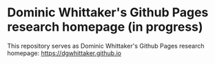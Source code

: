 # Dominic Whittaker's Github Pages research homepage (in progress)

This repository serves as Dominic Whittaker's Github Pages research homepage: <https://dgwhittaker.github.io>
